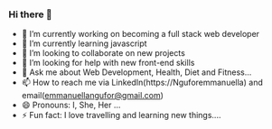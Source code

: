 ### Hi there 👋

- 🔭 I’m currently working on becoming a full stack web developer
- 🌱 I’m currently learning javascript
- 👯 I’m looking to collaborate on new projects
- 🤔 I’m looking for help with new front-end skills
- 💬 Ask me about Web Development, Health, Diet and Fitness...
- 📫 How to reach me via LinkedIn(https://Nguforemmanuella) and email(emmanuellangufor@gmail.com)
- 😄 Pronouns: I, She, Her ...
- ⚡ Fun fact: I love travelling and learning new things....
